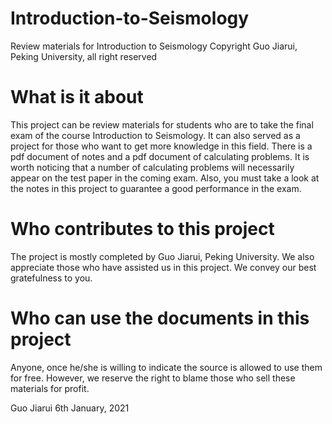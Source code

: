# Introduction-to-Seismology
Review materials for Introduction to Seismology
Copyright Guo Jiarui, Peking University, all right reserved

# What is it about
This project can be review materials for students who are to take the final exam of the course Introduction to Seismology. It can also served as a project for those who want to get more knowledge in this field. 
There is a pdf document of notes and a pdf document of calculating problems. It is worth noticing that a number of calculating problems will necessarily appear on the test paper in the coming exam. Also, you must take a look at the notes in this project to guarantee a good performance in the exam. 

# Who contributes to this project
The project is mostly completed by Guo Jiarui, Peking University. We also appreciate those who have assisted us in this project. We convey our best gratefulness to you. 

# Who can use the documents in this project
Anyone, once he/she is willing to indicate the source is allowed to use them for free. However, we reserve the right to blame those who sell these materials for profit. 

Guo Jiarui
6th January, 2021
